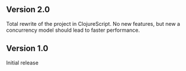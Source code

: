 ## Version 2.0

Total rewrite of the project in ClojureScript. No new features, but new a concurrency model should lead to faster performance.

## Version 1.0

Initial release
